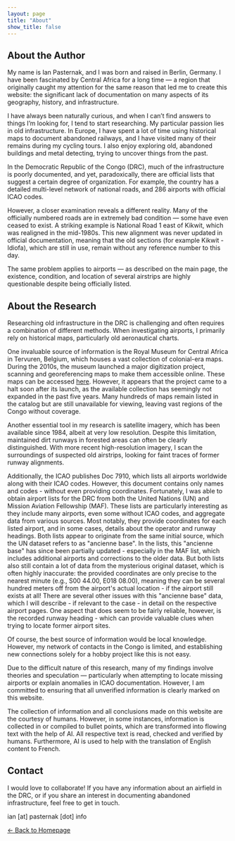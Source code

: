```yaml
---
layout: page
title: "About"
show_title: false
---
```


## About the Author

My name is Ian Pasternak, and I was born and raised in Berlin, Germany. I have been fascinated by Central Africa for a long time — a region that originally caught my attention for the same reason that led me to create this website: the significant lack of documentation on many aspects of its geography, history, and infrastructure.

I have always been naturally curious, and when I can’t find answers to things I’m looking for, I tend to start researching. My particular passion lies in old infrastructure. In Europe, I have spent a lot of time using historical maps to document abandoned railways, and I have visited many of their remains during my cycling tours. I also enjoy exploring old, abandoned buildings and metal detecting, trying to uncover things from the past.

In the Democratic Republic of the Congo (DRC), much of the infrastructure is poorly documented, and yet, paradoxically, there are official lists that suggest a certain degree of organization. For example, the country has a detailed multi-level network of national roads, and 286 airports with official ICAO codes.

However, a closer examination reveals a different reality. Many of the officially numbered roads are in extremely bad condition — some have even ceased to exist. A striking example is National Road 1 east of Kikwit, which was realigned in the mid-1980s. This new alignment was never updated in official documentation, meaning that the old sections (for example Kikwit - Idiofa), which are still in use, remain without any reference number to this day.

The same problem applies to airports — as described on the main page, the existence, condition, and location of several airstrips are highly questionable despite being officially listed.

## About the Research

Researching old infrastructure in the DRC is challenging and often requires a combination of different methods. When investigating airports, I primarily rely on historical maps, particularly old aeronautical charts.

One invaluable source of information is the Royal Museum for Central Africa in Tervuren, Belgium, which houses a vast collection of colonial-era maps. During the 2010s, the museum launched a major digitization project, scanning and georeferencing maps to make them accessible online. These maps can be accessed [here](http://www.cartesius.be/CartesiusPortal/). However, it appears that the project came to a halt soon after its launch, as the available collection has seemingly not expanded in the past five years. Many hundreds of maps remain listed in the catalog but are still unavailable for viewing, leaving vast regions of the Congo without coverage.

Another essential tool in my research is satellite imagery, which has been available since 1984, albeit at very low resolution. Despite this limitation, maintained dirt runways in forested areas can often be clearly distinguished. With more recent high-resolution imagery, I scan the surroundings of suspected old airstrips, looking for faint traces of former runway alignments.

Additionally, the ICAO publishes Doc 7910, which lists all airports worldwide along with their ICAO codes. However, this document contains only names and codes - without even providing coordinates. Fortunately, I was able to obtain airport lists for the DRC from both the United Nations (UN) and Mission Aviation Fellowship (MAF). These lists are particularly interesting as they include many airports, even some without ICAO codes, and aggregate data from various sources. Most notably, they provide coordinates for each listed airport, and in some cases, details about the operator and runway headings.
Both lists appear to originate from the same initial source, which the UN dataset refers to as "ancienne base". In the lists, this "ancienne base" has since been partially updated - especially in the MAF list, which includes additional airports and corrections to the older data. But both lists also still contain a lot of data from the mysterious original dataset, which is often highly inaccurate: the provided coordinates are only precise to the nearest minute (e.g., S00 44.00, E018 08.00), meaning they can be several hundred meters off from the airport's actual location - if the airport still exists at all! There are several other issues with this "ancienne base" data, which I will describe - if relevant to the case - in detail on the respective airport pages. One aspect that does seem to be fairly reliable, however, is the recorded runway heading - which can provide valuable clues when trying to locate former airport sites.

Of course, the best source of information would be local knowledge. However, my network of contacts in the Congo is limited, and establishing new connections solely for a hobby project like this is not easy.

Due to the difficult nature of this research, many of my findings involve theories and speculation — particularly when attempting to locate missing airports or explain anomalies in ICAO documentation. However, I am committed to ensuring that all unverified information is clearly marked on this website.

The collection of information and all conclusions made on this website are the courtesy of humans. However, in some instances, information is collected in or compiled to bullet points, which are transformed into flowing text with the help of AI. All respective text is read, checked and verified by humans. Furthermore, AI is used to help with the translation of English content to French.

## Contact

I would love to collaborate! If you have any information about an airfield in the DRC, or if you share an interest in documenting abandoned infrastructure, feel free to get in touch.

ian [at] pasternak [dot] info

[← Back to Homepage](index.md)
